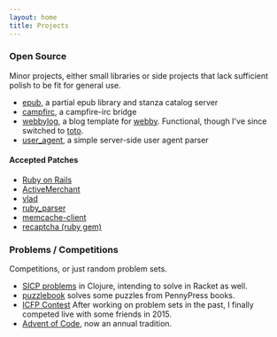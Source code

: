 ```yaml
---
layout: home
title: Projects
---
```


### Open Source

Minor projects, either small libraries or side projects that lack sufficient
polish to be fit for general use.

- [epub](http://github.com/jamie/epub), a partial epub library and stanza catalog server
- [campfirc](http://github.com/jamie/campfirc), a campfire-irc bridge
- [webbylog](http://github.com/jamie/webbylog), a blog template for [webby](http://webby.rubyforge.org/). Functional, though I've since switched to [toto](http://github.com/cloudhead/toto).
- [user_agent](http://github.com/jamie/user_agent), a simple server-side user agent parser

#### Accepted Patches

- [Ruby on Rails](http://rubyonrails.org/)
- [ActiveMerchant](http://www.activemerchant.org/)
- [vlad](http://blog.zenspider.com/releases/2015/06/vlad-version-2-6-5-has-been-released.html)
- [ruby_parser](https://github.com/seattlerb/ruby_parser)
- [memcache-client](http://github.com/mperham/memcache-client)
- [recaptcha (ruby gem)](http://github.com/ambethia/recaptcha)


### Problems / Competitions

Competitions, or just random problem sets.

- [SICP problems](http://github.com/jamie/sicp) in Clojure, intending to solve in Racket as well.
- [puzzlebook](http://github.com/jamie/puzzlebook) solves some puzzles from PennyPress books.
- [ICFP Contest](http://www.icfpconference.org/contest.html) After working on problem sets in the past, I finally competed live with some friends in 2015.
- [Advent of Code](https://adventofcode.com/), now an annual tradition.
